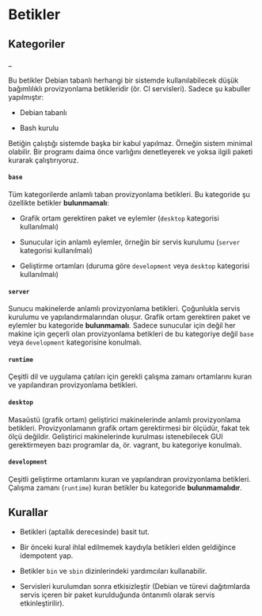 Betikler
========

Kategoriler
-----------

#### `_`

Bu betikler Debian tabanlı herhangi bir sistemde kullanılabilecek düşük
bağımlılıklı provizyonlama betikleridir (ör. CI servisleri).  Sadece şu kabuller
yapılmıştır:

- Debian tabanlı

- Bash kurulu

Betiğin çalıştığı sistemde başka bir kabul yapılmaz.  Örneğin sistem minimal
olabilir.  Bir programı daima önce varlığını denetleyerek ve yoksa ilgili paketi
kurarak çalıştırıyoruz.

#### `base`

Tüm kategorilerde anlamlı taban provizyonlama betikleri.  Bu kategoride şu
özellikte betikler **bulunmamalı**:

- Grafik ortam gerektiren paket ve eylemler (`desktop` kategorisi kullanılmalı)

- Sunucular için anlamlı eylemler, örneğin bir servis kurulumu (`server`
  kategorisi kullanılmalı)

- Geliştirme ortamları (duruma göre `development` veya `desktop` kategorisi
  kullanılmalı)

#### `server`

Sunucu makinelerde anlamlı provizyonlama betikleri.  Çoğunlukla servis kurulumu
ve yapılandırmalarından oluşur.  Grafik ortam gerektiren paket ve eylemler bu
kategoride **bulunmamalı**.  Sadece sunucular için değil her makine için geçerli
olan provizyonlama betikleri de bu kategoriye değil `base` veya `development`
kategorisine konulmalı.

#### `runtime`

Çeşitli dil ve uygulama çatıları için gerekli çalışma zamanı ortamlarını kuran
ve yapılandıran provizyonlama betikleri.

#### `desktop`

Masaüstü (grafik ortam) geliştirici makinelerinde anlamlı provizyonlama
betikleri.  Provizyonlamanın grafik ortam gerektirmesi bir ölçüdür, fakat tek
ölçü değildir.  Geliştirici makinelerinde kurulması istenebilecek GUI
gerektirmeyen bazı programlar da, ör. vagrant, bu kategoriye konulmalı.

#### `development`

Çeşitli geliştirme ortamlarını kuran ve yapılandıran provizyonlama betikleri.
Çalışma zamanı (`runtime`) kuran betikler bu kategoride **bulunmamalıdır**.

Kurallar
--------

- Betikleri (aptallık derecesinde) basit tut.

- Bir önceki kural ihlal edilmemek kaydıyla betikleri elden geldiğince
  idempotent yap.

- Betikler `bin` ve `sbin` dizinlerindeki yardımcıları kullanabilir.

- Servisleri kurulumdan sonra etkisizleştir (Debian ve türevi dağıtımlarda
  servis içeren bir paket kurulduğunda öntanımlı olarak servis etkinleştirilir).
